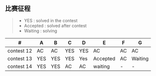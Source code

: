 ## 比赛征程
> * YES : solved in the contest
> * Accepted : solved after contest
> * Waiting : solving


  \# |  A  |  B  |  C  |  D  |  E  |  F  |  G  
---|---|---|---|---|---|---|---
|contest 12|AC|AC|YES|YES|AC|AC|AC
|contest 13|YES|YES|YES|Yes| Accepted | AC |Waiting
|contest 14|YES|YES|AC|AC|waiting|-|-|
